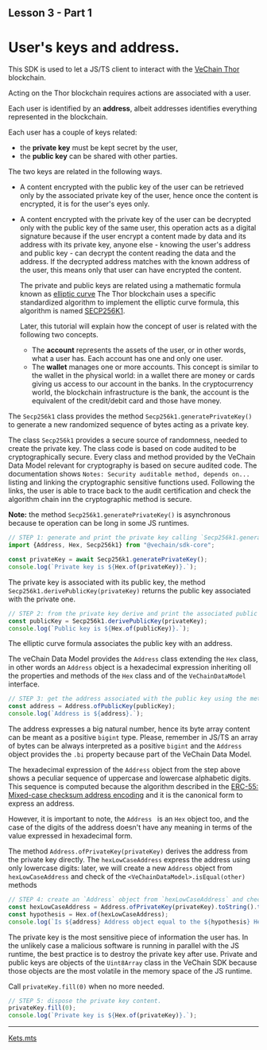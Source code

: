 ## Lesson 3 - Part 1

# User's keys and address.

This SDK is used to let a JS/TS client to interact with the
[VeChain Thor](https://github.com/vechain/thor) blockchain.

Acting on the Thor blockchain requires actions are associated with a user.

Each user is identified by an **address**, albeit addresses identifies everything represented
in the blockchain.

Each user has a couple of keys related:
- the **private key** must be kept secret by the user,
- the **public key** can be shared with other parties.

The two keys are related in the following ways.
- A content encrypted with the public key of the user can be retrieved only by the associated private key of the user,
  hence once the content is encrypted, it is for the user's eyes only.
- A content encrypted with the private key of the user can be decrypted only with the public key of the same user,
  this operation acts as a digital signature because if the user encrypt a content made by data and its address
  with its private key, anyone else - knowing the user's address and public key - can decrypt the content reading
  the data and the address. If the decrypted address matches with the known address of the user, this means
  only that user can have encrypted the content.

  The private and public keys are related using a mathematic formula known as
  [elliptic curve](https://en.wikipedia.org/wiki/Elliptic_Curve_Digital_Signature_Algorithm)
  The Thor blockchain uses a specific standardized algorithm to implement the elliptic curve formula,
  this algorithm is named [SECP256K1](https://en.bitcoin.it/wiki/Secp256k1).

  Later, this tutorial will explain how the concept of user is related with the following two concepts.
  - The **account** represents the assets of the user, or in other words, what a user has.
     Each account has one and only one user.
  - The **wallet** manages one or more accounts. This concept is similar to the wallet in the
    physical world: in a wallet there are money or cards giving us access to our account in the banks.
    In the cryptocurrency world, the blockchain infrastructure is the bank, the account is the equivalent
    of the credit/debit card and those have money.

The `Secp256k1` class provides the method `Secp256k1.generatePrivateKey()` to generate
a new randomized sequence of bytes acting as a private key.

The class `Secp256k1` provides a secure source of randomness, needed to create the private key.
The class code is based on code audited to be cryptographically secure.
Every class and method provided by the VeChain Data Model relevant for cryptography is based on
secure audited code.
The documentation shows `Notes: Security auditable method, depends on...`
listing and linking the cryptographic sensitive functions used.
Following the links, the user is able to trace back to the audit certification and check
the algorithm chain inn the cryptographic method is secure.

**Note:** the method `Secp256k1.generatePrivateKey()` is asynchronous because te operation can be long in some JS runtimes.

```typescript
// STEP 1: generate and print the private key calling `Secp256k1.generatePrivateKey()`.
import {Address, Hex, Secp256k1} from "@vechain/sdk-core";

const privateKey = await Secp256k1.generatePrivateKey();
console.log(`Private key is ${Hex.of(privateKey)}.`);
```

The private key is associated with its public key, the method `Secp256k1.derivePublicKey(privateKey)`
returns the public key associated with the private one.

```typescript
// STEP 2: from the private key derive and print the associated public key.
const publicKey = Secp256k1.derivePublicKey(privateKey);
console.log(`Public key is ${Hex.of(publicKey)}.`);
```

The elliptic curve formula associates the public key with an address.

The veChain Data Model provides the `Address` class extending the `Hex` class, in other words
an `Address` object is a hexadecimal expression inheriting oll the properties and methods of the `Hex` class
and of the `VeChainDataModel` interface.

```typescript
// STEP 3: get the address associated with the public key using the method `Address.ofPublicKey(publicKey)`.
const address = Address.ofPublicKey(publicKey);
console.log(`Address is ${address}.`);
```

The address expresses a big natural number, hence its byte array content can be meant as a positive `bigint` type.
Please, remember in JS/TS an array of bytes can be always interpreted as a positive `bigint` and the `Address`
object provides the `.bi` property because part of the VeChain Data Model.

The hexadecimal expression of the `Address` object from the step above shows a peculiar sequence of
uppercase and lowercase alphabetic digits. This sequence is computed because the algorithm described
in the [ERC-55: Mixed-case checksum address encoding](https://eips.ethereum.org/EIPS/eip-55) and it is the
canonical form to express an address.

However, it is important to note, the `Address ` is an `Hex` object too, and
the case of the digits of the address doesn't have any meaning in terms of the value expressed in hexadecimal form.

The method `Address.ofPrivateKey(privateKey)` derives the address from the private key directly.
The `hexLowCaseAddress` express the address using only lowercase digits: later, we will create a new
`Address` object from `hexLowCaseAddress` and check of the `<VeChainDataModel>.isEqual(other)` methods

```typescript
// STEP 4: create an `Address` object from `hexLowCaseAddress` and check if it is equal to `address`.
const hexLowCaseAddress = Address.ofPrivateKey(privateKey).toString().toString();
const hypothesis = Hex.of(hexLowCaseAddress);
console.log(`Is ${address} Address object equal to the ${hypothesis} Hex object? ${address.isEqual(hypothesis)}.`);
```

The private key is the most sensitive piece of information the user has.
In the unlikely case a malicious software is running in parallel with the JS runtime,
the best practice is to destroy the private key after use.
Private and public keys are objects of the `Uint8Array` class in the VeChain SDK because those objects
are the most volatile in the memory space of the JS runtime.

Call `privateKey.fill(0)` when no more needed.

```typescript
// STEP 5: dispose the private key content.
privateKey.fill(0);
console.log(`Private key is ${Hex.of(privateKey)}.`);
```

---

[Kets.mts](Keys.mts)
